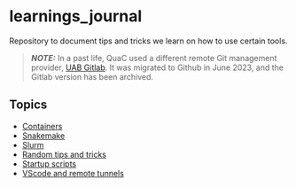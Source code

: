 # learnings_journal

Repository to document tips and tricks we learn on how to use certain tools.

> **_NOTE:_**  In a past life, QuaC used a different remote Git management provider, [UAB
> Gitlab](https://gitlab.rc.uab.edu/center-for-computational-genomics-and-data-science/sciops/learnings_journal). It was migrated to
> Github in June 2023, and the Gitlab version has been archived.


## Topics

* [Containers](./docs/containers.md)
* [Snakemake](./docs/snakemake.md)
* [Slurm](./docs/slurm.md)
* [Random tips and tricks](./docs/random_stuff.md)
* [Startup scripts](./startup_scripts)
* [VScode and remote tunnels](./vscode_remote_tunnel)